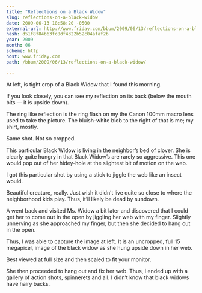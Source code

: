 ```yaml
---
title: "Reflections on a Black Widow"
slug: reflections-on-a-black-widow
date: 2009-06-13 18:58:20 -0500
external-url: http://www.friday.com/bbum/2009/06/13/reflections-on-a-black-widow/
hash: d51f8f84b63fc8df4322b52c04afaf2b
year: 2009
month: 06
scheme: http
host: www.friday.com
path: /bbum/2009/06/13/reflections-on-a-black-widow/

---
```



At left, is tight crop of a Black Widow that I found this morning.

If you look closely, you can see my reflection on its back (below the mouth bits — it is upside down).

The ring like reflection is the ring flash on my the  Canon 100mm macro lens used to take the picture.  The bluish-white blob to the right of that is me;  my shirt, mostly.



Same shot.  Not so cropped.

This particular Black Widow is living in the neighbor’s bed of clover.  She is clearly quite hungry in that Black Widow’s are rarely so aggressive.  This one would pop out of her hidey-hole at the slightest bit of motion on the web.

I got this particular shot by using a stick to jiggle the web like an insect would.

Beautiful creature, really.  Just wish it didn’t live quite so close to where the neighborhood kids play.  Thus, it’ll likely be dead by sundown.



 A went back and visited Ms. Widow a bit later and discovered that I could get her to come out in the open by jiggling her web with my finger.  Slightly unnerving as she approached my finger, but then she decided to hang out in the open.

Thus, I was able to capture the image at left.  It is an uncropped, full 15 megapixel, image of the black widow as she hung upside down in her web.

Best viewed at full size and then scaled to fit your monitor.

She then proceeded to hang out and fix her web.  Thus, I ended up with a gallery of action shots, spinnerets and all.  I didn’t know that black widows have hairy backs.


